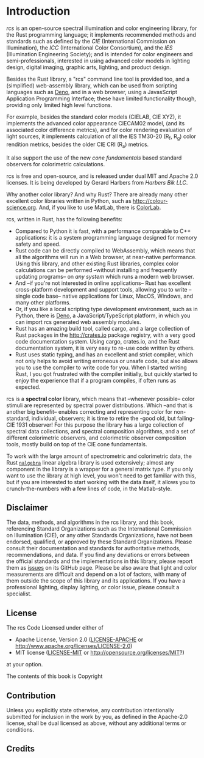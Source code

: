 # Introduction
*rcs* is an open-source spectral illumination and color engineering library, for the Rust programming language;
 it implements recommended methods and standards such as defined by the *CIE* (International Commission on Illumination),
 the *ICC* (International Color Consortium), 
 and the *IES* (Illumination Engineering Society);
 and is intended for color engineers and semi-professionals,
 interested in using advanced color models in lighting design, digital imaging, graphic arts, lighting, and product design.

Besides the Rust library, a "rcs" command line tool is provided too, and a (simplified) web-assembly library, which can
be used from scripting languages such as [Deno](https://deno.land), and in a web browser, using a JavasScript
Application Programming Interface; 
these have limited functionality though, providing only limited high level functions.


For example,
 besides the standard color models (CIELAB, CIE XYZ), it implements the advanced color appearance CIECAM02 model,
 (and its associated color difference metrics), 
 and for color rendering evaluation of light sources,
 it implements calculation of all the IES TM30-20 (R<sub>f</sub>, R<sub>g</sub>) color rendition metrics,
 besides the older CIE CRI (R<sub>a</sub>) metrics.

It also support the use of the new *cone fundamentals* based standard observers for colorimetric calculations.

rcs is free and open-source, and is released under dual MIT and Apache 2.0 licenses.
It is being developed by Gerard Harbers from *Harbers Bik LLC*.

Why another color library? And why Rust?
There are already many other excellent color libraries written in Python, such as <http:://colour-science.org>.
And, if you like to use MatLab, there is [ColorLab](https://www.uv.es/vista/vistavalencia/software/colorlab.html).

rcs, written in Rust, has the following benefits:

- Compared to Python it is fast, with a performance comparable to C++ applications:
 it is a system programming language designed for memory safety and speed.
- Rust code can be directly compiled to WebAssembly, 
   which means that all the algorithms will run in a Web browser,
   at near-native performance.
  Using this library,
   and other existing Rust libraries,
   complex color calculations can be performed
   –without installing and frequently updating programs–
   on *any system* which runs a modern web browser.
- And –if you're not interested in online applications–
   Rust has excellent cross-platform development and support tools,
   allowing you to write –single code base– native applications for Linux, MacOS, Windows, and many other platforms.
- Or, if you like a local scripting type development environment, such as in Python, there is [Deno](https://deno.land),
   a JavaScript/TypeScript platform, in which you can import rcs generated web assembly modules.
- Rust has an amazing build tool,
  called cargo, and a large collection of Rust packages in the <http://crates.io> package registry,
  with a very good code documentation system.
  Using cargo, crates.io, and the Rust documentation system,
  it is very easy to re-use code written by others.
- Rust uses static typing,
   and has an excellent and strict compiler,
   which not only helps to avoid writing erroneous or unsafe code,
   but also allows you to use the compiler to write code for you.
  When I started writing Rust,
   I you got frustrated with the compiler initially,
   but quickly started to enjoy the experience that if a program compiles,
   if often runs as expected.

rcs is a **spectral color** library,
 which means that –whenever possible– 
 color stimuli are represented by spectral power distributions.
Which –and that is another big benefit– 
 enables correcting and representing color for non-standard,
 individual, observers;
 it is time to retire the -good old, but failing- CIE 1931 observer!
For this purpose the library has a large collection of spectral data collections,
 and spectral composition algorithms,
 and a set of different colorimetric observers, and colorimetric observer composition tools,
 mostly build on top of the CIE cone fundamentals.

To work with the large amount of spectrometric and colorimetric data,
 the Rust [`nalgebra`](https://nalgebra.org) linear algebra library is used extensively;
 almost any component in the library is a wrapper for a general matrix type.
If you only want to use the library at high level,
 you won't need to get familiar with this,
 but if you are interested to start working with the data itself,
 it allows you to crunch-the-numbers with a few lines of code, in the Matlab-style.


## Disclaimer
The data, methods, and algorithms in the rcs library, and this book, 
referencing Standard Organizations such as the International Commission on Illumination (CIE), or any other Standards Organizations, 
have not been endorsed, qualified, or approved by these Standard Organizations. 
Please consult their documentation and standards for authoritative methods, recommendations, and data. 
If you find any deviations or errors between the official standards and the implementations in this library, please report them as [issues](https://github.com/harbik/rcs/issues) on its GitHub page.
Please be also aware that light and color measurements are difficult and depend on a lot of factors, 
with many of them outside the scope of this library and its applications. 
If you have a professional lighting, display lighting, or color issue, please consult a specialist.


## License

The rcs Code Licensed under either of

 * Apache License, Version 2.0
   ([LICENSE-APACHE](LICENSE-APACHE) or <http://www.apache.org/licenses/LICENSE-2.0>)
 * MIT license
   ([LICENSE-MIT](LICENSE-MIT) or <http://opensource.org/licenses/MIT>?)

at your option.

The contents of this book is Copyright 

## Contribution

Unless you explicitly state otherwise, any contribution intentionally submitted
for inclusion in the work by you, as defined in the Apache-2.0 license, shall be
dual licensed as above, without any additional terms or conditions.

## Credits
